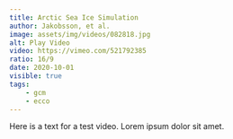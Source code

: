 ```yaml
---
title: Arctic Sea Ice Simulation
author: Jakobsson, et al.
image: assets/img/videos/082818.jpg
alt: Play Video
video: https://vimeo.com/521792385
ratio: 16/9
date: 2020-10-01
visible: true
tags:
    - gcm
    - ecco
---
```

Here is a text for a test video. Lorem ipsum dolor sit amet.
